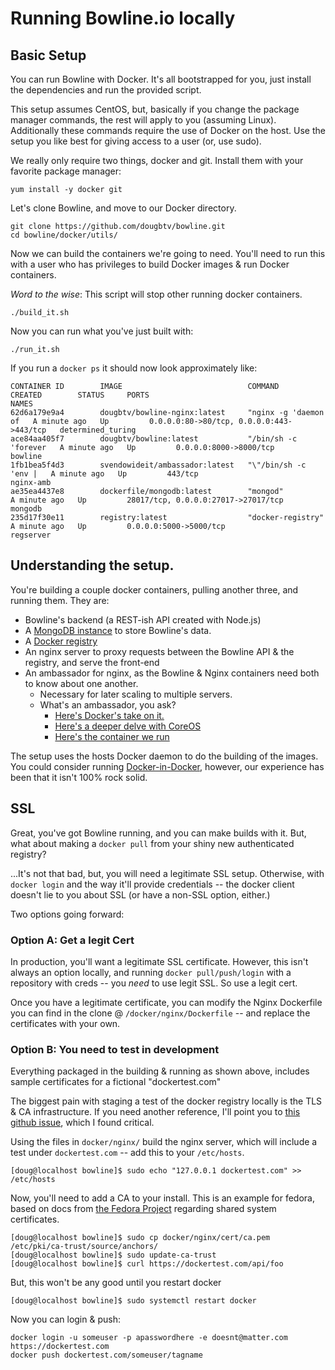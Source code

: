 # Running Bowline.io locally

## Basic Setup

You can run Bowline with Docker. It's all bootstrapped for you, just install the dependencies and run the provided script.

This setup assumes CentOS, but, basically if you change the package manager commands, the rest will apply to you (assuming Linux). Additionally these commands require the use of Docker on the host. Use the setup you like best for giving access to a user (or, use sudo).

We really only require two things, docker and git. Install them with your favorite package manager:

    yum install -y docker git

Let's clone Bowline, and move to our Docker directory.

    git clone https://github.com/dougbtv/bowline.git
    cd bowline/docker/utils/

Now we can build the containers we're going to need. You'll need to run this with a user who has privileges to build Docker images & run Docker containers. 

*Word to the wise*: This script will stop other running docker containers.

    ./build_it.sh

Now you can run what you've just built with:

    ./run_it.sh

If you run a `docker ps` it should now look approximately like:

    CONTAINER ID        IMAGE                            COMMAND                CREATED        STATUS     PORTS                                      NAMES
    62d6a179e9a4        dougbtv/bowline-nginx:latest     "nginx -g 'daemon of   A minute ago   Up         0.0.0.0:80->80/tcp, 0.0.0.0:443->443/tcp   determined_turing   
    ace84aa405f7        dougbtv/bowline:latest           "/bin/sh -c 'forever   A minute ago   Up         0.0.0.0:8000->8000/tcp                     bowline             
    1fb1bea5f4d3        svendowideit/ambassador:latest   "\"/bin/sh -c 'env |   A minute ago   Up         443/tcp                                    nginx-amb           
    ae35ea4437e8        dockerfile/mongodb:latest        "mongod"               A minute ago   Up         28017/tcp, 0.0.0.0:27017->27017/tcp        mongodb             
    235d17f30e11        registry:latest                  "docker-registry"      A minute ago   Up         0.0.0.0:5000->5000/tcp                     regserver           


## Understanding the setup.

You're building a couple docker containers, pulling another three, and running them. They are:

* Bowline's backend (a REST-ish API created with Node.js)
* A [MongoDB instance](https://registry.hub.docker.com/u/dockerfile/mongodb/) to store Bowline's data.
* A [Docker registry](https://registry.hub.docker.com/_/registry/)
* An nginx server to proxy requests between the Bowline API & the registry, and serve the front-end
* An ambassador for nginx, as the Bowline & Nginx containers need both to know about one another.
  * Necessary for later scaling to multiple servers.
  * What's an ambassador, you ask?
    * [Here's Docker's take on it.](http://docs.docker.com/articles/ambassador_pattern_linking/)
    * [Here's a deeper delve with CoreOS](https://coreos.com/blog/docker-dynamic-ambassador-powered-by-etcd/)
    * [Here's the container we run](https://registry.hub.docker.com/u/svendowideit/ambassador/)

The setup uses the hosts Docker daemon to do the building of the images. You could consider running [Docker-in-Docker](https://github.com/jpetazzo/dind), however, our experience has been that it isn't 100% rock solid.

## SSL

Great, you've got Bowline running, and you can make builds with it. But, what about making a `docker pull` from your shiny new authenticated registry?

...It's not that bad, but, you will need a legitimate SSL setup. Otherwise, with `docker login` and the way it'll provide credentials -- the docker client doesn't lie to you about SSL (or have a non-SSL option, either.)

Two options going forward:

### Option A: Get a legit Cert

In production, you'll want a legitimate SSL certificate. However, this isn't always an option locally, and running `docker pull/push/login` with a repository with creds -- you *need* to use legit SSL. So use a legit cert.

Once you have a legitimate certificate, you can modify the Nginx Dockerfile you can find in the clone @ `/docker/nginx/Dockerfile` -- and replace the certificates with your own.

### Option B: You need to test in development

Everything packaged in the building & running as shown above, includes sample certificates for a fictional "dockertest.com"

The biggest pain with staging a test of the docker registry locally is the TLS & CA infrastructure. If you need another reference, I'll point you to [this github issue](https://github.com/docker/docker-registry/issues/541), which I found critical.

Using the files in `docker/nginx/` build the nginx server, which will include a test under `dockertest.com` -- add this to your `/etc/hosts`.

    [doug@localhost bowline]$ sudo echo "127.0.0.1 dockertest.com" >> /etc/hosts

Now, you'll need to add a CA to your install. This is an example for fedora, based on docs from [the Fedora Project](https://fedoraproject.org/wiki/Features/SharedSystemCertificates:Testing#How_to_add_a_systemwide_CA) regarding shared system certificates.

    [doug@localhost bowline]$ sudo cp docker/nginx/cert/ca.pem /etc/pki/ca-trust/source/anchors/
    [doug@localhost bowline]$ sudo update-ca-trust
    [doug@localhost bowline]$ curl https://dockertest.com/api/foo

But, this won't be any good until you restart docker

    [doug@localhost bowline]$ sudo systemctl restart docker

Now you can login & push:

    docker login -u someuser -p apasswordhere -e doesnt@matter.com https://dockertest.com
    docker push dockertest.com/someuser/tagname